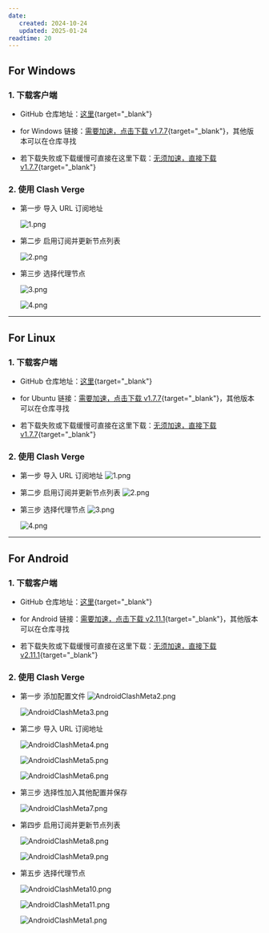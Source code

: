 ```yaml
---
date:
   created: 2024-10-24
   updated: 2025-01-24
readtime: 20
---
```


## For Windows

### 1. 下载客户端

- GitHub 仓库地址：[这里](https://github.com/clash-verge-rev/clash-verge-rev){target="_blank"}

- for Windows 链接：[需要加速，点击下载 v1.7.7](https://github.com/clash-verge-rev/clash-verge-rev/releases/download/v1.7.7/Clash.Verge_1.7.7_x64-setup.exe){target="_blank"}，其他版本可以在仓库寻找

- 若下载失败或下载缓慢可直接在这里下载：[无须加速，直接下载 v1.7.7](https://gh.api.99988866.xyz/https://github.com/clash-verge-rev/clash-verge-rev/releases/download/v1.7.7/Clash.Verge_1.7.7_x64-setup.exe){target="_blank"}

### 2. 使用 Clash Verge

- 第一步 导入 URL 订阅地址

    ![1.png](https://www.leeyearn.cn/static/articlePicture/LeeYearn11730366234392754.png)

- 第二步 启用订阅并更新节点列表

    ![2.png](https://www.leeyearn.cn/static/articlePicture/LeeYearn1173036625699759.png)

- 第三步 选择代理节点

    ![3.png](https://www.leeyearn.cn/static/articlePicture/LeeYearn11730366275175493.png)

    ![4.png](https://www.leeyearn.cn/static/articlePicture/LeeYearn11730366283732208.png)

---

## For Linux

### 1. 下载客户端

- GitHub 仓库地址：[这里](https://github.com/clash-verge-rev/clash-verge-rev/releases){target="_blank"}

- for Ubuntu 链接：[需要加速，点击下载 v1.7.7](https://github.com/clash-verge-rev/clash-verge-rev/releases/download/v1.7.7/clash-verge_1.7.7_amd64.deb){target="_blank"}，其他版本可以在仓库寻找

- 若下载失败或下载缓慢可直接在这里下载：[无须加速，直接下载 v1.7.7](https://gh.api.99988866.xyz/https://github.com/clash-verge-rev/clash-verge-rev/releases/download/v1.7.7/clash-verge_1.7.7_amd64.deb){target="_blank"}

### 2. 使用 Clash Verge

- 第一步 导入 URL 订阅地址
    ![1.png](https://www.leeyearn.cn/static/articlePicture/LeeYearn11730366234392754.png)

- 第二步 启用订阅并更新节点列表
    ![2.png](https://www.leeyearn.cn/static/articlePicture/LeeYearn1173036625699759.png)

- 第三步 选择代理节点
    ![3.png](https://www.leeyearn.cn/static/articlePicture/LeeYearn11730366275175493.png)

    ![4.png](https://www.leeyearn.cn/static/articlePicture/LeeYearn11730366283732208.png)

---

## For Android
    
### 1. 下载客户端

- GitHub 仓库地址：[这里](https://github.com/MetaCubeX/ClashMetaForAndroid){target="_blank"}

- for Android 链接：[需要加速，点击下载 v2.11.1](https://github.com/MetaCubeX/ClashMetaForAndroid/releases/download/v2.11.1/cmfa-2.11.1-meta-universal-release.apk){target="_blank"}，其他版本可以在仓库寻找

- 若下载失败或下载缓慢可直接在这里下载：[无须加速，直接下载 v2.11.1](https://gh.api.99988866.xyz/https://github.com/MetaCubeX/ClashMetaForAndroid/releases/download/v2.11.1/cmfa-2.11.1-meta-universal-release.apk){target="_blank"}

### 2. 使用 Clash Verge

- 第一步 添加配置文件
    ![AndroidClashMeta2.png](https://www.leeyearn.cn/static/articlePicture/LeeYearn11729833912200413.png)

    ![AndroidClashMeta3.png](https://www.leeyearn.cn/static/articlePicture/LeeYearn11729833971911417.png)

- 第二步 导入 URL 订阅地址
    
    ![AndroidClashMeta4.png](https://www.leeyearn.cn/static/articlePicture/LeeYearn11729834053240290.png)
    
    ![AndroidClashMeta5.png](https://www.leeyearn.cn/static/articlePicture/LeeYearn11729834100362245.png)
    
    ![AndroidClashMeta6.png](https://www.leeyearn.cn/static/articlePicture/LeeYearn11729834151691576.png)

- 第三步 选择性加入其他配置并保存
    
    ![AndroidClashMeta7.png](https://www.leeyearn.cn/static/articlePicture/LeeYearn11729834184260909.png)

- 第四步 启用订阅并更新节点列表

    ![AndroidClashMeta8.png](https://www.leeyearn.cn/static/articlePicture/LeeYearn1172983421639478.png)

    ![AndroidClashMeta9.png](https://www.leeyearn.cn/static/articlePicture/LeeYearn11729834252442454.png)

- 第五步 选择代理节点

    ![AndroidClashMeta10.png](https://www.leeyearn.cn/static/articlePicture/LeeYearn11729834289819557.png)

    ![AndroidClashMeta11.png](https://www.leeyearn.cn/static/articlePicture/LeeYearn11729834783050619.png)

    ![AndroidClashMeta1.png](https://www.leeyearn.cn/static/articlePicture/LeeYearn11729834821903756.png)